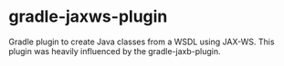 gradle-jaxws-plugin
===================

Gradle plugin to create Java classes from a WSDL using JAX-WS. This plugin
was heavily influenced by the gradle-jaxb-plugin.
